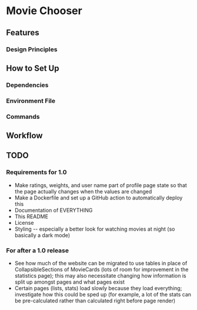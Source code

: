 # Movie Chooser

## Features

### Design Principles

## How to Set Up

### Dependencies

### Environment File

### Commands

## Workflow

## TODO

### Requirements for 1.0

- Make ratings, weights, and user name part of profile page state so that the page actually changes when the values are changed
- Make a Dockerfile and set up a GitHub action to automatically deploy this
- Documentation of EVERYTHING
- This README
- License
- Styling -- especially a better look for watching movies at night (so basically a dark mode)

### For after a 1.0 release

- See how much of the website can be migrated to use tables in place of CollapsibleSections of MovieCards (lots of room for improvement in the statistics page); this may also necessitate changing how information is split up amongst pages and what pages exist
- Certain pages (lists, stats) load slowly because they load everything; investigate how this could be sped up (for example, a lot of the stats can be pre-calculated rather than calculated right before page render)

